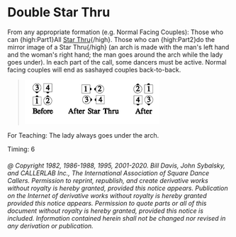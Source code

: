 
# Double Star Thru

From any appropriate formation (e.g. Normal Facing Couples): Those who can
{high:Part1}All [Star Thru](../b1/star_thru.md){/high}.
Those who can {high:Part2}do the mirror image of a Star Thru{/high}
(an arch is made with the man's left hand
and the woman's right hand; the man goes around the arch while the lady goes under). In
each part of the call, some dancers must be active. Normal facing couples will end as
sashayed couples back-to-back.


> 
> ![alt](double_star_thru_1a.png)![alt](double_star_thru_1b.png)![alt](double_star_thru_1c.png)
> 

For Teaching: The lady always goes under the arch.

Timing: 6

###### @ Copyright 1982, 1986-1988, 1995, 2001-2020. Bill Davis, John Sybalsky, and CALLERLAB Inc., The International Association of Square Dance Callers. Permission to reprint, republish, and create derivative works without royalty is hereby granted, provided this notice appears. Publication on the Internet of derivative works without royalty is hereby granted provided this notice appears. Permission to quote parts or all of this document without royalty is hereby granted, provided this notice is included. Information contained herein shall not be changed nor revised in any derivation or publication.
